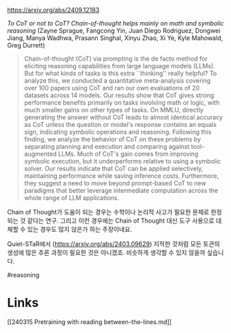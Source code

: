 https://arxiv.org/abs/2409.12183

*To CoT or not to CoT? Chain-of-thought helps mainly on math and symbolic reasoning* (Zayne Sprague, Fangcong Yin, Juan Diego Rodriguez, Dongwei Jiang, Manya Wadhwa, Prasann Singhal, Xinyu Zhao, Xi Ye, Kyle Mahowald, Greg Durrett)

> Chain-of-thought (CoT) via prompting is the de facto method for eliciting reasoning capabilities from large language models (LLMs). But for what kinds of tasks is this extra ``thinking'' really helpful? To analyze this, we conducted a quantitative meta-analysis covering over 100 papers using CoT and ran our own evaluations of 20 datasets across 14 models. Our results show that CoT gives strong performance benefits primarily on tasks involving math or logic, with much smaller gains on other types of tasks. On MMLU, directly generating the answer without CoT leads to almost identical accuracy as CoT unless the question or model's response contains an equals sign, indicating symbolic operations and reasoning. Following this finding, we analyze the behavior of CoT on these problems by separating planning and execution and comparing against tool-augmented LLMs. Much of CoT's gain comes from improving symbolic execution, but it underperforms relative to using a symbolic solver. Our results indicate that CoT can be applied selectively, maintaining performance while saving inference costs. Furthermore, they suggest a need to move beyond prompt-based CoT to new paradigms that better leverage intermediate computation across the whole range of LLM applications.

Chain of Thought가 도움이 되는 경우는 수학이나 논리적 사고가 필요한 문제로 한정되는 것 같다는 연구. 그리고 이런 경우에는 Chain of Thought 대신 도구 사용으로 대체할 수 있는 경우도 많지 않은가 하는 주장이네요.

Quiet-STaR에서 (https://arxiv.org/abs/2403.09629) 지적한 것처럼 모든 토큰의 생성에 많은 추론 과정이 필요한 것은 아니겠죠. 비슷하게 생각할 수 있지 않을까 싶습니다.

#reasoning

# Links

[[240315 Pretraining with reading between-the-lines.md]]